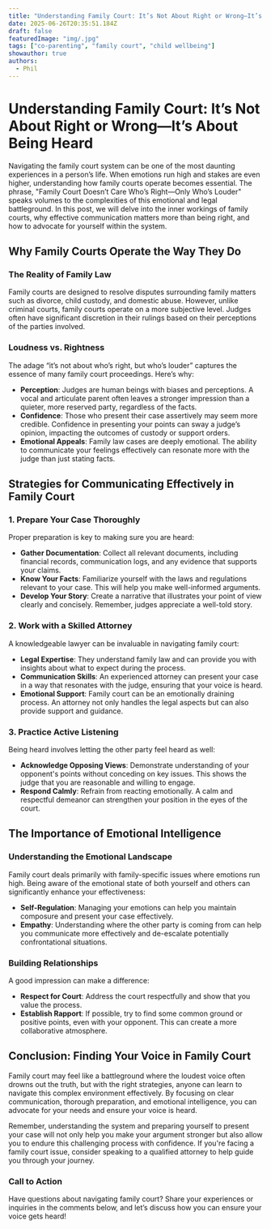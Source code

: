 ```yaml
---
title: "Understanding Family Court: It’s Not About Right or Wrong—It’s About Being Heard"
date: 2025-06-26T20:35:51.184Z
draft: false
featuredImage: "img/.jpg"
tags: ["co-parenting", "family court", "child wellbeing"]
showauthor: true
authors:
  - Phil
---
```


# Understanding Family Court: It’s Not About Right or Wrong—It’s About Being Heard

Navigating the family court system can be one of the most daunting experiences in a person’s life. When emotions run high and stakes are even higher, understanding how family courts operate becomes essential. The phrase, "Family Court Doesn’t Care Who’s Right—Only Who’s Louder" speaks volumes to the complexities of this emotional and legal battleground. In this post, we will delve into the inner workings of family courts, why effective communication matters more than being right, and how to advocate for yourself within the system.

## Why Family Courts Operate the Way They Do

### The Reality of Family Law

Family courts are designed to resolve disputes surrounding family matters such as divorce, child custody, and domestic abuse. However, unlike criminal courts, family courts operate on a more subjective level. Judges often have significant discretion in their rulings based on their perceptions of the parties involved.

### Loudness vs. Rightness

The adage “it’s not about who’s right, but who’s louder” captures the essence of many family court proceedings. Here’s why:  
- **Perception**: Judges are human beings with biases and perceptions. A vocal and articulate parent often leaves a stronger impression than a quieter, more reserved party, regardless of the facts.
- **Confidence**: Those who present their case assertively may seem more credible. Confidence in presenting your points can sway a judge’s opinion, impacting the outcomes of custody or support orders.
- **Emotional Appeals**: Family law cases are deeply emotional. The ability to communicate your feelings effectively can resonate more with the judge than just stating facts.

## Strategies for Communicating Effectively in Family Court

### 1. Prepare Your Case Thoroughly

Proper preparation is key to making sure you are heard:
- **Gather Documentation**: Collect all relevant documents, including financial records, communication logs, and any evidence that supports your claims.
- **Know Your Facts**: Familiarize yourself with the laws and regulations relevant to your case. This will help you make well-informed arguments.
- **Develop Your Story**: Create a narrative that illustrates your point of view clearly and concisely. Remember, judges appreciate a well-told story.

### 2. Work with a Skilled Attorney

A knowledgeable lawyer can be invaluable in navigating family court:
- **Legal Expertise**: They understand family law and can provide you with insights about what to expect during the process.
- **Communication Skills**: An experienced attorney can present your case in a way that resonates with the judge, ensuring that your voice is heard.
- **Emotional Support**: Family court can be an emotionally draining process. An attorney not only handles the legal aspects but can also provide support and guidance.

### 3. Practice Active Listening

Being heard involves letting the other party feel heard as well:
- **Acknowledge Opposing Views**: Demonstrate understanding of your opponent's points without conceding on key issues. This shows the judge that you are reasonable and willing to engage.
- **Respond Calmly**: Refrain from reacting emotionally. A calm and respectful demeanor can strengthen your position in the eyes of the court.

## The Importance of Emotional Intelligence

### Understanding the Emotional Landscape

Family court deals primarily with family-specific issues where emotions run high. Being aware of the emotional state of both yourself and others can significantly enhance your effectiveness:
- **Self-Regulation**: Managing your emotions can help you maintain composure and present your case effectively.
- **Empathy**: Understanding where the other party is coming from can help you communicate more effectively and de-escalate potentially confrontational situations.

### Building Relationships

A good impression can make a difference:
- **Respect for Court**: Address the court respectfully and show that you value the process.
- **Establish Rapport**: If possible, try to find some common ground or positive points, even with your opponent. This can create a more collaborative atmosphere.

## Conclusion: Finding Your Voice in Family Court

Family court may feel like a battleground where the loudest voice often drowns out the truth, but with the right strategies, anyone can learn to navigate this complex environment effectively. By focusing on clear communication, thorough preparation, and emotional intelligence, you can advocate for your needs and ensure your voice is heard. 

Remember, understanding the system and preparing yourself to present your case will not only help you make your argument stronger but also allow you to endure this challenging process with confidence. If you're facing a family court issue, consider speaking to a qualified attorney to help guide you through your journey.

### Call to Action

Have questions about navigating family court? Share your experiences or inquiries in the comments below, and let’s discuss how you can ensure your voice gets heard!

